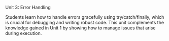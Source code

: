 Unit 3: Error Handling

Students learn how to handle errors gracefully using try/catch/finally, which is crucial for debugging and writing robust code. This unit complements the knowledge gained in Unit 1 by showing how to manage issues that arise during execution.
